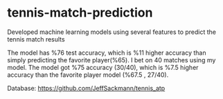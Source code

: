 # tennis-match-prediction
Developed machine learning models using several features to predict the tennis match results

The model has %76 test accuracy, which is %11 higher accuracy than simply predicting the favorite player(%65).
I bet on 40 matches using my model. The model got %75 accuracy (30/40), which is %7.5 higher accuracy than the favorite player model (%67.5 , 27/40).

Database: https://github.com/JeffSackmann/tennis_atp
